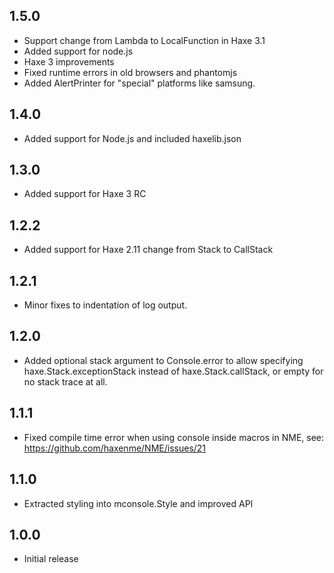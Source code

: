 ## 1.5.0

- Support change from Lambda to LocalFunction in Haxe 3.1
- Added support for node.js
- Haxe 3 improvements
- Fixed runtime errors in old browsers and phantomjs
- Added AlertPrinter for "special" platforms like samsung.

## 1.4.0

- Added support for Node.js and included haxelib.json

## 1.3.0

- Added support for Haxe 3 RC

## 1.2.2

- Added support for Haxe 2.11 change from Stack to CallStack

## 1.2.1

- Minor fixes to indentation of log output.

## 1.2.0

- Added optional stack argument to Console.error to allow specifying 
haxe.Stack.exceptionStack instead of haxe.Stack.callStack, or empty for no 
stack trace at all.

## 1.1.1

- Fixed compile time error when using console inside macros in NME, see: 
https://github.com/haxenme/NME/issues/21

## 1.1.0

- Extracted styling into mconsole.Style and improved API

## 1.0.0

- Initial release
